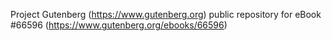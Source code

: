 Project Gutenberg (https://www.gutenberg.org) public repository for
eBook #66596 (https://www.gutenberg.org/ebooks/66596)
